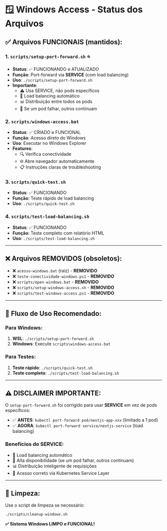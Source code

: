 # 🪟 Windows Access - Status dos Arquivos

## ✅ Arquivos FUNCIONAIS (mantidos):

### 1. `scripts/setup-port-forward.sh` ⭐
- **Status**: ✅ FUNCIONANDO e ATUALIZADO
- **Função**: Port-forward via **SERVICE** (com load balancing)
- **Uso**: `./scripts/setup-port-forward.sh`
- **Importante**: 
  - ⚠️ Usa SERVICE, não pods específicos
  - 🔄 Load balancing automático
  - 📊 Distribuição entre todos os pods
  - 💪 Se um pod falhar, outros continuam

### 2. `scripts/windows-access.bat`
- **Status**: ✅ CRIADO e FUNCIONAL
- **Função**: Acesso direto do Windows
- **Uso**: Executar no Windows Explorer
- **Features**: 
  - 🔍 Verifica conectividade
  - 🌐 Abre navegador automaticamente
  - 📋 Instruções claras de troubleshooting

### 3. `scripts/quick-test.sh`
- **Status**: ✅ FUNCIONANDO
- **Função**: Teste rápido de load balancing
- **Uso**: `./scripts/quick-test.sh`

### 4. `scripts/test-load-balancing.sh`
- **Status**: ✅ FUNCIONANDO
- **Função**: Teste completo com relatório HTML
- **Uso**: `./scripts/test-load-balancing.sh`

---

## ❌ Arquivos REMOVIDOS (obsoletos):

- ❌ `acesso-windows.bat` (raiz) - **REMOVIDO**
- ❌ `teste-conectividade-windows.ps1` - **REMOVIDO**
- ❌ `scripts/open-windows.bat` - **REMOVIDO**
- ❌ `scripts/setup-windows-access.sh` - **REMOVIDO**
- ❌ `scripts/test-windows-access.ps1` - **REMOVIDO**

---

## 🎯 Fluxo de Uso Recomendado:

### Para Windows:
1. **WSL**: `./scripts/setup-port-forward.sh`
2. **Windows**: Execute `scripts\windows-access.bat`

### Para Testes:
1. **Teste rápido**: `./scripts/quick-test.sh`
2. **Teste completo**: `./scripts/test-load-balancing.sh`

---

## ⚠️ DISCLAIMER IMPORTANTE:

O `setup-port-forward.sh` foi corrigido para usar **SERVICE** em vez de pods específicos:

- ✅ **ANTES**: `kubectl port-forward pod/nextjs-app-xxx` (limitado a 1 pod)
- ✅ **AGORA**: `kubectl port-forward service/nextjs-service` (load balancing)

### Benefícios do SERVICE:
- 🔄 Load balancing automático
- 💪 Alta disponibilidade (se um pod falhar, outros continuam)
- 📊 Distribuição inteligente de requisições
- 🎯 Acesso correto via Kubernetes Service Layer

---

## 🧹 Limpeza:

Use o script de limpeza se necessário:
```bash
./scripts/cleanup-windows.sh
```

**✅ Sistema Windows LIMPO e FUNCIONAL!**